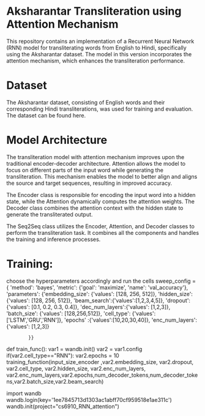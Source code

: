 
# Aksharantar Transliteration using Attention Mechanism
This repository contains an implementation of a Recurrent Neural Network (RNN) model for transliterating words from English to Hindi, specifically using the Aksharantar dataset. The model in this version incorporates the attention mechanism, which enhances the transliteration performance.

# Dataset
The Aksharantar dataset, consisting of English words and their corresponding Hindi transliterations, was used for training and evaluation. The dataset can be found here.

# Model Architecture
The transliteration model with attention mechanism improves upon the traditional encoder-decoder architecture. Attention allows the model to focus on different parts of the input word while generating the transliteration. This mechanism enables the model to better align and aligns the source and target sequences, resulting in improved accuracy.

The Encoder class is responsible for encoding the input word into a hidden state, while the Attention dynamically computes the attention weights. The Decoder class combines the attention context with the hidden state to generate the transliterated output.

The Seq2Seq class utilizes the Encoder, Attention, and Decoder classes to perform the transliteration task. It combines all the components and handles the training and inference processes.

# Training:
choose the hyperparameters accordingly and run the cells sweep_config = { 'method': 'bayes', 'metric': {'goal': 'maximize', 'name': 'val_accuracy'}, 'parameters': {'embedding_size': {'values': [128, 256, 512]}, 'hidden_size': {'values': [128, 256, 512]}, 'beam_search':{'values':[1,2,3,4,5]}, 'dropout': {'values': [0.1, 0.2, 0.3, 0.4]}, 'dec_num_layers':{'values': [1,2,3]}, 'batch_size': {'values': [128,256,512]}, 'cell_type': {'values': ['LSTM','GRU','RNN']}, 'epochs' :{'values':[10,20,30,40]}, 'enc_num_layers': {'values': [1,2,3]}

            }}
def train_func(): var1 = wandb.init() var2 = var1.config if(var2.cell_type=="RNN"): var2.epochs = 10 training_function(input_size_encoder ,var2.embedding_size, var2.dropout, var2.cell_type, var2.hidden_size, var2.enc_num_layers, var2.enc_num_layers,var2.epochs,num_decoder_tokens,num_decoder_tokens,var2.batch_size,var2.beam_search)

import wandb wandb.login(key='1ee7845713d1303ac1abff70cf959518e1ae311c') wandb.init(project="cs6910_RNN_attention")
